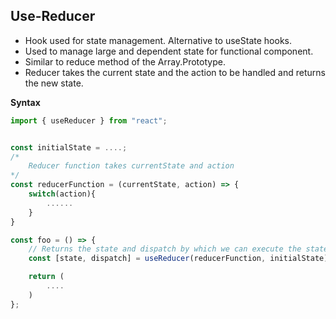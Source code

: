 ## Use-Reducer

-   Hook used for state management. Alternative to useState hooks.
-   Used to manage large and dependent state for functional component.
-   Similar to reduce method of the Array.Prototype.
-   Reducer takes the current state and the action to be handled and returns the new state.

**Syntax**

```js
import { useReducer } from "react";


const initialState = ....;
/*
    Reducer function takes currentState and action
*/
const reducerFunction = (currentState, action) => {
    switch(action){
        ......
    }
}

const foo = () => {
    // Returns the state and dispatch by which we can execute the state change
    const [state, dispatch] = useReducer(reducerFunction, initialState);

    return (
        ....
    )
};
```
